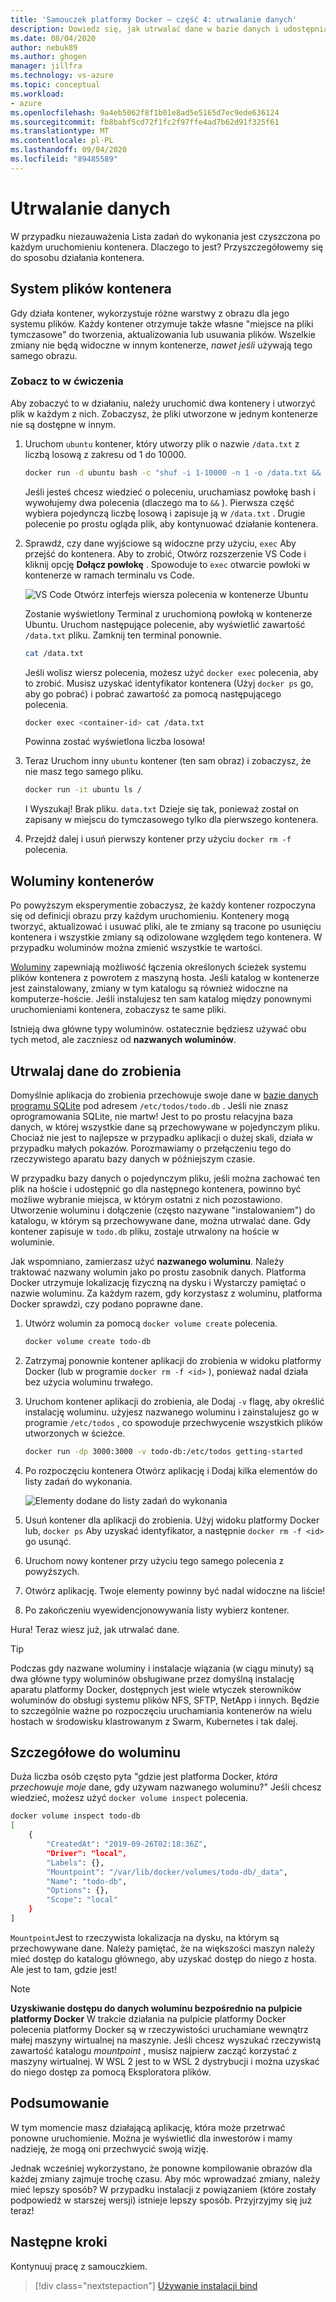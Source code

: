 ```yaml
---
title: 'Samouczek platformy Docker — część 4: utrwalanie danych'
description: Dowiedz się, jak utrwalać dane w bazie danych i udostępniać katalogi w kontenerze, instalując wolumin.
ms.date: 08/04/2020
author: nebuk89
ms.author: ghogen
manager: jillfra
ms.technology: vs-azure
ms.topic: conceptual
ms.workload:
- azure
ms.openlocfilehash: 9a4eb5062f8f1b01e8ad5e5165d7ec9ede636124
ms.sourcegitcommit: fb8babf5cd72f1fc2f97ffe4ad7b62d91f325f61
ms.translationtype: MT
ms.contentlocale: pl-PL
ms.lasthandoff: 09/04/2020
ms.locfileid: "89485589"
---
```

# <a name="persist-your-data"></a>Utrwalanie danych

W przypadku niezauważenia Lista zadań do wykonania jest czyszczona po każdym uruchomieniu kontenera. Dlaczego to jest? Przyszczegółowemy się do sposobu działania kontenera.

## <a name="the-containers-filesystem"></a>System plików kontenera

Gdy działa kontener, wykorzystuje różne warstwy z obrazu dla jego systemu plików. Każdy kontener otrzymuje także własne "miejsce na pliki tymczasowe" do tworzenia, aktualizowania lub usuwania plików. Wszelkie zmiany nie będą widoczne w innym kontenerze, *nawet jeśli* używają tego samego obrazu.

### <a name="see-this-in-practice"></a>Zobacz to w ćwiczenia

Aby zobaczyć to w działaniu, należy uruchomić dwa kontenery i utworzyć plik w każdym z nich. Zobaczysz, że pliki utworzone w jednym kontenerze nie są dostępne w innym.

1. Uruchom `ubuntu` kontener, który utworzy plik o nazwie `/data.txt` z liczbą losową z zakresu od 1 do 10000.

    ```bash
    docker run -d ubuntu bash -c "shuf -i 1-10000 -n 1 -o /data.txt && tail -f /dev/null"
    ```

    Jeśli jesteś chcesz wiedzieć o poleceniu, uruchamiasz powłokę bash i wywołujemy dwa polecenia (dlaczego ma to `&&` ). Pierwsza część wybiera pojedynczą liczbę losową i zapisuje ją w `/data.txt` . Drugie polecenie po prostu ogląda plik, aby kontynuować działanie kontenera.

1. Sprawdź, czy dane wyjściowe są widoczne przy użyciu, `exec` Aby przejść do kontenera. Aby to zrobić, Otwórz rozszerzenie VS Code i kliknij opcję **Dołącz powłokę** . Spowoduje to `exec` otwarcie powłoki w kontenerze w ramach terminalu vs Code.

    ![VS Code Otwórz interfejs wiersza polecenia w kontenerze Ubuntu](media/attach_shell.png)

    Zostanie wyświetlony Terminal z uruchomioną powłoką w kontenerze Ubuntu. Uruchom następujące polecenie, aby wyświetlić zawartość `/data.txt` pliku. Zamknij ten terminal ponownie.

    ```bash
    cat /data.txt
    ```

    Jeśli wolisz wiersz polecenia, możesz użyć `docker exec` polecenia, aby to zrobić. Musisz uzyskać identyfikator kontenera (Użyj `docker ps` go, aby go pobrać) i pobrać zawartość za pomocą następującego polecenia.

    ```bash
    docker exec <container-id> cat /data.txt
    ```

    Powinna zostać wyświetlona liczba losowa!

1. Teraz Uruchom inny `ubuntu` kontener (ten sam obraz) i zobaczysz, że nie masz tego samego pliku.

    ```bash
    docker run -it ubuntu ls /
    ```

    I Wyszukaj! Brak pliku. `data.txt` Dzieje się tak, ponieważ został on zapisany w miejscu do tymczasowego tylko dla pierwszego kontenera.

1. Przejdź dalej i usuń pierwszy kontener przy użyciu `docker rm -f` polecenia.

## <a name="container-volumes"></a>Woluminy kontenerów

Po powyższym eksperymentie zobaczysz, że każdy kontener rozpoczyna się od definicji obrazu przy każdym uruchomieniu. Kontenery mogą tworzyć, aktualizować i usuwać pliki, ale te zmiany są tracone po usunięciu kontenera i wszystkie zmiany są odizolowane względem tego kontenera. W przypadku woluminów można zmienić wszystkie te wartości.

[Woluminy](https://docs.docker.com/storage/volumes/) zapewniają możliwość łączenia określonych ścieżek systemu plików kontenera z powrotem z maszyną hosta. Jeśli katalog w kontenerze jest zainstalowany, zmiany w tym katalogu są również widoczne na komputerze-hoście. Jeśli instalujesz ten sam katalog między ponownymi uruchomieniami kontenera, zobaczysz te same pliki.

Istnieją dwa główne typy woluminów. ostatecznie będziesz używać obu tych metod, ale zaczniesz od **nazwanych woluminów**.

## <a name="persist-your-todo-data"></a>Utrwalaj dane do zrobienia

Domyślnie aplikacja do zrobienia przechowuje swoje dane w [bazie danych programu SQLite](https://www.sqlite.org/index.html) pod adresem `/etc/todos/todo.db` . Jeśli nie znasz oprogramowania SQLite, nie martw! Jest to po prostu relacyjna baza danych, w której wszystkie dane są przechowywane w pojedynczym pliku. Chociaż nie jest to najlepsze w przypadku aplikacji o dużej skali, działa w przypadku małych pokazów. Porozmawiamy o przełączeniu tego do rzeczywistego aparatu bazy danych w późniejszym czasie.

W przypadku bazy danych o pojedynczym pliku, jeśli można zachować ten plik na hoście i udostępnić go dla następnego kontenera, powinno być możliwe wybranie miejsca, w którym ostatni z nich pozostawiono. Utworzenie woluminu i dołączenie (często nazywane "instalowaniem") do katalogu, w którym są przechowywane dane, można utrwalać dane. Gdy kontener zapisuje w `todo.db` pliku, zostaje utrwalony na hoście w woluminie.

Jak wspomniano, zamierzasz użyć **nazwanego woluminu**. Należy traktować nazwany wolumin jako po prostu zasobnik danych. Platforma Docker utrzymuje lokalizację fizyczną na dysku i Wystarczy pamiętać o nazwie woluminu. Za każdym razem, gdy korzystasz z woluminu, platforma Docker sprawdzi, czy podano poprawne dane.

1. Utwórz wolumin za pomocą `docker volume create` polecenia.

    ```bash
    docker volume create todo-db
    ```

1. Zatrzymaj ponownie kontener aplikacji do zrobienia w widoku platformy Docker (lub w programie `docker rm -f <id>` ), ponieważ nadal działa bez użycia woluminu trwałego.

1. Uruchom kontener aplikacji do zrobienia, ale Dodaj `-v` flagę, aby określić instalację woluminu. użyjesz nazwanego woluminu i zainstalujesz go w programie `/etc/todos` , co spowoduje przechwycenie wszystkich plików utworzonych w ścieżce.

    ```bash
    docker run -dp 3000:3000 -v todo-db:/etc/todos getting-started
    ```

1. Po rozpoczęciu kontenera Otwórz aplikację i Dodaj kilka elementów do listy zadań do wykonania.

    ![Elementy dodane do listy zadań do wykonania](media/items-added.png)

1. Usuń kontener dla aplikacji do zrobienia. Użyj widoku platformy Docker lub, `docker ps` Aby uzyskać identyfikator, a następnie `docker rm -f <id>` go usunąć.

1. Uruchom nowy kontener przy użyciu tego samego polecenia z powyższych.

1. Otwórz aplikację. Twoje elementy powinny być nadal widoczne na liście!

1. Po zakończeniu wyewidencjonowywania listy wybierz kontener.

Hura! Teraz wiesz już, jak utrwalać dane.

> [!TIP]
> Podczas gdy nazwane woluminy i instalacje wiązania (w ciągu minuty) są dwa główne typy woluminów obsługiwane przez domyślną instalację aparatu platformy Docker, dostępnych jest wiele wtyczek sterowników woluminów do obsługi systemu plików NFS, SFTP, NetApp i innych. Będzie to szczególnie ważne po rozpoczęciu uruchamiania kontenerów na wielu hostach w środowisku klastrowanym z Swarm, Kubernetes i tak dalej.

## <a name="dive-into-your-volume"></a>Szczegółowe do woluminu

Duża liczba osób często pyta "gdzie jest platforma Docker, *która przechowuje moje* dane, gdy używam nazwanego woluminu?" Jeśli chcesz wiedzieć, możesz użyć `docker volume inspect` polecenia.

```bash
docker volume inspect todo-db
[
    {
        "CreatedAt": "2019-09-26T02:18:36Z",
        "Driver": "local",
        "Labels": {},
        "Mountpoint": "/var/lib/docker/volumes/todo-db/_data",
        "Name": "todo-db",
        "Options": {},
        "Scope": "local"
    }
]
```

`Mountpoint`Jest to rzeczywista lokalizacja na dysku, na którym są przechowywane dane. Należy pamiętać, że na większości maszyn należy mieć dostęp do katalogu głównego, aby uzyskać dostęp do niego z hosta. Ale jest to tam, gdzie jest!

> [!NOTE]
> **Uzyskiwanie dostępu do danych woluminu bezpośrednio na pulpicie platformy Docker** W trakcie działania na pulpicie platformy Docker polecenia platformy Docker są w rzeczywistości uruchamiane wewnątrz małej maszyny wirtualnej na maszynie. Jeśli chcesz wyszukać rzeczywistą zawartość katalogu *mountpoint* , musisz najpierw zacząć korzystać z maszyny wirtualnej. W WSL 2 jest to w WSL 2 dystrybucji i można uzyskać do niego dostęp za pomocą Eksploratora plików.

## <a name="recap"></a>Podsumowanie

W tym momencie masz działającą aplikację, która może przetrwać ponowne uruchomienie. Można je wyświetlić dla inwestorów i mamy nadzieję, że mogą oni przechwycić swoją wizję.

Jednak wcześniej wykorzystano, że ponowne kompilowanie obrazów dla każdej zmiany zajmuje trochę czasu. Aby móc wprowadzać zmiany, należy mieć lepszy sposób? W przypadku instalacji z powiązaniem (które zostały podpowiedź w starszej wersji) istnieje lepszy sposób. Przyjrzyjmy się już teraz!

## <a name="next-steps"></a>Następne kroki

Kontynuuj pracę z samouczkiem.

> [!div class="nextstepaction"]
> [Używanie instalacji bind](use-bind-mounts.md)
